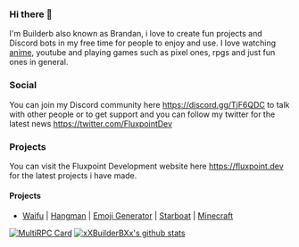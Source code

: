 ### Hi there 👋
I'm Builderb also known as Brandan, i love to create fun projects and Discord bots in my free time for people to enjoy and use.
I love watching [anime](https://myanimelist.net/animelist/Builderb), youtube and playing games such as pixel ones, rpgs and just fun ones in general.

### Social
You can join my Discord community here https://discord.gg/TjF6QDC to talk with other people or to get support and you can follow my twitter for the latest news https://twitter.com/FluxpointDev

### Projects
You can visit the Fluxpoint Development website here https://fluxpoint.dev for the latest projects i have made.

#### Projects
- [Waifu](https://fluxpoint.dev/waifu) | [Hangman](https://fluxpoint.dev/hangman) | [Emoji Generator](https://fluxpoint.dev/emojigenerator) | [Starboat](https://fluxpoint.dev/starboat) | [Minecraft](https://fluxpoint.dev/minecraft)

[![MultiRPC Card](https://github-readme-stats.vercel.app/api/pin/?username=FluxpointDev&repo=MultiRPC)](https://github.com/FluxpointDev/MultiRPC)
[![xXBuilderBXx's github stats](https://github-readme-stats.vercel.app/api?username=xXBuilderBXx&show_icons=true&theme=radical&include_all_commits=true)](https://github.com/xXBuilderBXx?tab=repositories)
